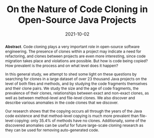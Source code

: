 ---
title: "On the Nature of Code Cloning in Open-Source Java Projects"
authors: '<i>Yaroslav Golubev and Timofey Bryksin</i>'
status: "published"
collection: publications
permalink: /publication/2021-10-02-nature-of-clones
date: 2021-10-02
venue: "proceedings of <b>IWSC'21</b>"
pdf: 'https://arxiv.org/pdf/2107.04712.pdf'
paperurl: 'https://doi.org/10.1109/IWSC53727.2021.00010'
id: 'C9'
abstract: '<p><b>Abstract</b>. Code cloning plays a very important role in open-source software engineering. The presence of clones within a project may indicate a need for refactoring, and clones between projects are even more interesting, since code migration takes place and violations are possible. But how is code being copied? How prevalent is the process and on what level does it happen?</p><p>In this general study, we attempt to shed some light on these questions by searching for clones in a large dataset of over 23 thousand Java projects on the level of both files and methods, and by studying the code fragments themselves and their clone pairs. We study the size and the age of code fragments, the prevalence of their clones, relationships between exact and non-exact clones, as well as between method-level and file-level clones. We also discover and describe various anomalies in the code clones that we discover.</p><p>Our research shows that the copying occurs all through the years of the Java code existence and that method-level copying is much more prevalent than file-level copying: only 35.4% of methods have no clones. Additionally, some of the discovered anomalies can be useful for future large-scale cloning research as they can be used for removing auto-generated code.</p>'
---